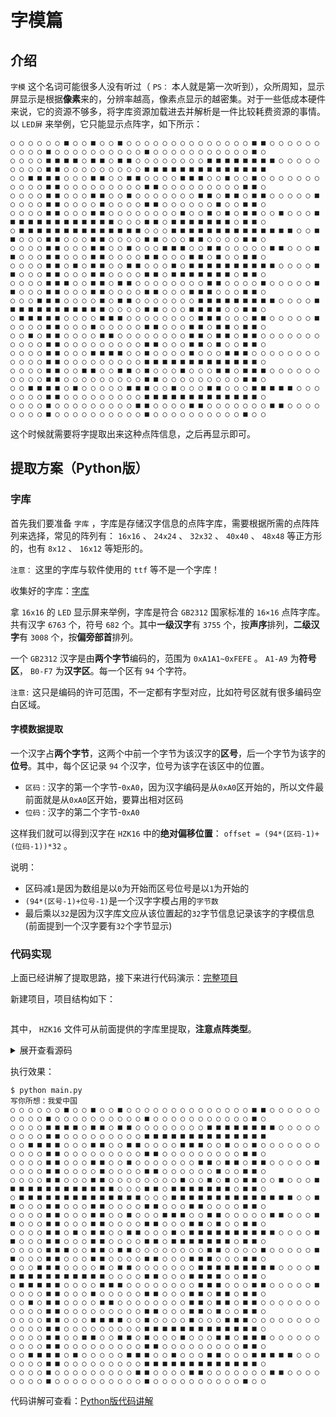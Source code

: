 # 字模篇

## 介绍

`字模` 这个名词可能很多人没有听过（ `PS：` 本人就是第一次听到），众所周知，显示屏显示是根据**像素**来的，分辨率越高，像素点显示的越密集。对于一些低成本硬件来说，它的资源不够多，将字库资源加载进去并解析是一件比较耗费资源的事情。以 `LED屏` 来举例，它只能显示点阵字，如下所示：

``` shell
○ ○ ○ ○ ○ ○ ■ ○ ○ ■ ○ ○ ■ ○ ○ ○ ○ ○ ○ ○ ○ ○ ○ ○ ○ ○ ○ ■ ■ ○ ○ ○ ○ ○ ○ ○ ○ ○ ○ ■ ○ ○ ○ ○ ○ ○ ○ ○ ○ ○ ■ ○ ○ ○ ○ ○ ○ ○ ○ ○ ○ ○ ■ ○ 
○ ○ ○ ○ ■ ■ ■ ■ ○ ■ ■ ○ ■ ■ ○ ○ ○ ○ ○ ○ ○ ○ ■ ■ ■ ■ ■ ■ ■ ■ ○ ○ ○ ○ ○ ○ ○ ○ ○ ■ ■ ○ ○ ○ ○ ○ ○ ○ ○ ○ ■ ■ ■ ■ ■ ■ ■ ■ ■ ■ ■ ■ ■ ■
○ ○ ■ ■ ■ ■ ○ ○ ○ ■ ■ ○ ○ ■ ■ ○ ○ ○ ○ ■ ■ ■ ○ ○ ■ ○ ○ ■ ○ ○ ○ ○ ○ ○ ○ ○ ○ ○ ○ ■ ■ ○ ○ ○ ○ ○ ○ ○ ○ ○ ■ ■ ○ ○ ○ ○ ○ ○ ○ ○ ○ ■ ■ ○
○ ○ ○ ○ ■ ■ ○ ○ ○ ■ ■ ○ ○ ■ ○ ○ ○ ○ ○ ○ ○ ■ ■ ○ ■ ■ ○ ■ ■ ○ ○ ○ ○ ○ ■ ○ ○ ○ ○ ■ ■ ○ ○ ○ ○ ■ ○ ○ ○ ○ ■ ■ ○ ○ ○ ○ ○ ○ ■ ○ ○ ■ ■ ○
○ ○ ○ ○ ■ ■ ○ ○ ○ ■ ■ ○ ○ ○ ○ ○ ○ ○ ○ ■ ○ ○ ■ ○ ■ ○ ■ ■ ○ ○ ■ ○ ○ ○ ■ ■ ■ ■ ■ ■ ■ ■ ■ ■ ■ ■ ■ ○ ○ ○ ■ ■ ○ ■ ■ ■ ■ ■ ■ ■ ○ ■ ■ ○
○ ■ ■ ■ ■ ■ ■ ■ ■ ■ ■ ■ ■ ■ ■ ○ ○ ○ ■ ■ ■ ■ ■ ■ ■ ■ ■ ■ ■ ■ ■ ■ ○ ○ ■ ■ ○ ○ ○ ■ ■ ○ ○ ○ ■ ■ ○ ○ ○ ○ ■ ■ ○ ○ ○ ■ ■ ○ ○ ○ ○ ■ ■ ○
○ ○ ○ ○ ■ ■ ○ ○ ○ ■ ■ ○ ○ ■ ○ ○ ○ ■ ■ ■ ○ ○ ■ ■ ○ ○ ○ ○ ○ ■ ■ ○ ○ ○ ■ ■ ○ ○ ○ ■ ■ ○ ○ ○ ■ ■ ○ ○ ○ ○ ■ ■ ○ ○ ○ ■ ■ ○ ■ ○ ○ ■ ■ ○
○ ○ ○ ○ ■ ■ ○ ■ ○ ■ ■ ○ ○ ■ ■ ○ ○ ○ ■ ○ ■ ■ ■ ■ ■ ■ ■ ■ ■ ■ ○ ○ ○ ○ ■ ■ ○ ○ ○ ■ ■ ○ ○ ○ ■ ■ ○ ○ ○ ○ ■ ■ ○ ■ ■ ■ ■ ■ ■ ■ ○ ■ ■ ○
○ ○ ○ ○ ■ ■ ■ ○ ○ ■ ■ ○ ■ ■ ○ ○ ○ ○ ○ ○ ○ ○ ■ ■ ○ ○ ○ ○ ■ ○ ○ ○ ○ ○ ■ ■ ○ ○ ○ ■ ■ ○ ○ ○ ■ ■ ○ ○ ○ ○ ■ ■ ○ ○ ○ ■ ■ ■ ○ ○ ○ ■ ■ ○
○ ○ ○ ■ ■ ■ ○ ○ ○ ○ ■ ○ ■ ■ ○ ○ ○ ○ ○ ○ ○ ■ ■ ■ ■ ■ ■ ■ ■ ■ ○ ○ ○ ○ ■ ■ ■ ■ ■ ■ ■ ■ ■ ■ ■ ■ ○ ○ ○ ○ ■ ■ ○ ○ ○ ■ ■ ■ ■ ○ ○ ■ ■ ○
○ ■ ■ ■ ■ ■ ○ ○ ○ ○ ■ ■ ■ ○ ○ ○ ○ ○ ○ ○ ○ ■ ■ ■ ○ ○ ○ ■ ■ ○ ○ ○ ○ ○ ■ ○ ○ ○ ○ ■ ■ ○ ○ ○ ■ ○ ○ ○ ○ ○ ■ ■ ○ ○ ○ ■ ■ ○ ■ ■ ○ ■ ■ ○ 
○ ○ ■ ○ ■ ■ ○ ○ ○ ○ ■ ■ ○ ○ ○ ○ ○ ○ ○ ○ ■ ■ ○ ■ ■ ○ ■ ■ ○ ○ ○ ○ ○ ○ ○ ○ ○ ○ ○ ■ ■ ○ ○ ○ ○ ○ ○ ○ ○ ○ ■ ■ ○ ○ ○ ■ ■ ○ ■ ○ ○ ■ ■ ○
○ ○ ○ ○ ■ ■ ○ ○ ○ ■ ■ ■ ■ ○ ○ ■ ○ ○ ○ ○ ■ ○ ○ ○ ■ ■ ■ ○ ○ ○ ○ ○ ○ ○ ○ ○ ○ ○ ○ ■ ■ ○ ○ ○ ○ ○ ○ ○ ○ ○ ■ ■ ■ ■ ■ ■ ■ ■ ■ ■ ■ ■ ■ ○
○ ○ ○ ○ ■ ■ ○ ○ ■ ■ ○ ○ ■ ■ ○ ■ ○ ○ ○ ■ ○ ○ ○ ■ ■ ○ ■ ■ ■ ○ ○ ○ ○ ○ ○ ○ ○ ○ ○ ■ ■ ○ ○ ○ ○ ○ ○ ○ ○ ○ ■ ■ ○ ○ ○ ○ ○ ○ ○ ○ ○ ■ ■ ○
○ ○ ■ ■ ■ ■ ○ ■ ○ ○ ○ ○ ○ ■ ■ ■ ○ ○ ■ ○ ○ ○ ■ ■ ○ ○ ○ ■ ■ ■ ■ ■ ○ ○ ○ ○ ○ ○ ○ ■ ■ ○ ○ ○ ○ ○ ○ ○ ○ ○ ■ ■ ■ ■ ■ ■ ■ ■ ■ ■ ■ ■ ■ ○ 
○ ○ ○ ○ ■ ○ ○ ○ ○ ○ ○ ○ ○ ○ ■ ■ ○ ○ ○ ○ ■ ■ ○ ○ ○ ○ ○ ○ ○ ■ ■ ○ ○ ○ ○ ○ ○ ○ ○ ■ ○ ○ ○ ○ ○ ○ ○ ○ ○ ○ ■ ○ ○ ○ ○ ○ ○ ○ ○ ○ ○ ■ ○ ○
```

这个时候就需要将字提取出来这种点阵信息，之后再显示即可。

## 提取方案（Python版）

### 字库

首先我们要准备 `字库` ，字库是存储汉字信息的点阵字库，需要根据所需的点阵阵列来选择，常见的阵列有： `16x16` 、 `24x24` 、 `32x32` 、 `40x40` 、 `48x48` 等正方形的，也有 `8x12` 、 `16x12` 等矩形的。

`注意：` 这里的字库与软件使用的 `ttf` 等不是一个字库！

收集好的字库：[字库](assets/files/font_library.zip)

拿 `16x16` 的 `LED` 显示屏来举例，字库是符合 `GB2312` 国家标准的 `16×16` 点阵字库。共有汉字 `6763` 个，符号 `682` 个。其中**一级汉字**有 `3755` 个，按**声序**排列，**二级汉字**有 `3008` 个，按**偏旁部首**排列。

一个 `GB2312` 汉字是由**两个字节**编码的，范围为 `0xA1A1~0xFEFE` 。 `A1-A9` 为**符号区**， `B0-F7` 为**汉字区**。每一个区有 `94` 个字符。

`注意:` 这只是编码的许可范围，不一定都有字型对应，比如符号区就有很多编码空白区域。

#### 字模数据提取

一个汉字占**两个字节**，这两个中前一个字节为该汉字的**区号**，后一个字节为该字的**位号**。其中，每个区记录 `94` 个汉字，位号为该字在该区中的位置。

* `区码：`汉字的第一个字节-`0xA0`，因为汉字编码是从`0xA0`区开始的，所以文件最前面就是从`0xA0`区开始，要算出相对区码
* `位码：`汉字的第二个字节-`0xA0`

这样我们就可以得到汉字在 `HZK16` 中的**绝对偏移位置**： `offset = (94*(区码-1)+(位码-1))*32` 。

说明：

* 区码减`1`是因为数组是以`0`为开始而区号位号是以`1`为开始的
* `(94*(区号-1)+位号-1)`是一个汉字字模占用的`字节数`
* 最后乘以`32`是因为汉字库文应从该位置起的`32`字节信息记录该字的字模信息(前面提到一个汉字要有`32`个字节显示)

### 代码实现

上面已经讲解了提取思路，接下来进行代码演示：[完整项目](assets/files/提取字模-Python版.zip)

新建项目，项目结构如下：

``` shell

```

其中， `HZK16` 文件可从前面提供的字库里提取，**注意点阵类型**。

<details>
<summary>展开查看源码</summary>

``` python
import binascii
KEYS = [0x80, 0x40, 0x20, 0x10, 0x08, 0x04, 0x02, 0x01]

def printPlay(textStr,line,background):
    # 初始化16*16的点阵位置，每个汉字需要16*16=256个点来表示，需要32个字节才能显示一个汉字
    # 之所以32字节：256个点每个点是0或1，那么总共就是2的256次方，一个字节是2的8次方
    rect_list = [] * 16
    for i in range(16):
        rect_list.append([] * 16)

    for text in textStr:
        #获取中文的gb2312编码，一个汉字是由2个字节编码组成
        gb2312 = text.encode('gb2312')
        #将二进制编码数据转化为十六进制数据
        hex_str = binascii.b2a_hex(gb2312)
        #将数据按unicode转化为字符串
        result = str(hex_str, encoding='utf-8')

        #前两位对应汉字的第一个字节：区码，每一区记录94个字符
        area = eval('0x' + result[:2]) - 0xA0
        #后两位对应汉字的第二个字节：位码，是汉字在其区的位置
        index = eval('0x' + result[2:]) - 0xA0
        #汉字在HZK16中的绝对偏移位置，最后乘32是因为字库中的每个汉字字模都需要32字节
        offset = (94 * (area-1) + (index-1)) * 32

        font_rect = None

        #读取HZK16汉字库文件
        with open("HZK16", "rb") as f:
            #找到目标汉字的偏移位置
            f.seek(offset)
            #从该字模数据中读取32字节数据
            font_rect = f.read(32)

        #font_rect的长度是32，此处相当于for k in range(16)
        for k in range(len(font_rect) // 2):
            #每行数据
            row_list = rect_list[k]
            for j in range(2):
                for i in range(8):
                    asc = font_rect[k * 2 + j]
                    #此处&为Python中的按位与运算符
                    flag = asc & KEYS[i]
                    #数据规则获取字模中数据添加到16行每行中16个位置处每个位置
                    row_list.append(flag)

    #根据获取到的16*16点阵信息，打印到控制台
    for row in rect_list:
        for i in row:
            if i:
                #前景字符（即用来表示汉字笔画的输出字符）
                print(line, end=' ')
            else:
                # 背景字符（即用来表示背景的输出字符）
                print(background, end=' ')
        print()

inpt = input("写你所想：")
lineSign = '■'
#lineSign = "0"

backgroundSign = '○'
#backgroundSign = "."
printPlay(inpt,lineSign,backgroundSign)
```

</details>

执行效果：

``` shell
$ python main.py
写你所想：我爱中国
○ ○ ○ ○ ○ ○ ■ ○ ○ ■ ○ ○ ■ ○ ○ ○ ○ ○ ○ ○ ○ ○ ○ ○ ○ ○ ○ ■ ■ ○ ○ ○ ○ ○ ○ ○ ○ ○ ○ ■ ○ ○ ○ ○ ○ ○ ○ ○ ○ ○ ■ ○ ○ ○ ○ ○ ○ ○ ○ ○ ○ ○ ■ ○ 
○ ○ ○ ○ ■ ■ ■ ■ ○ ■ ■ ○ ■ ■ ○ ○ ○ ○ ○ ○ ○ ○ ■ ■ ■ ■ ■ ■ ■ ■ ○ ○ ○ ○ ○ ○ ○ ○ ○ ■ ■ ○ ○ ○ ○ ○ ○ ○ ○ ○ ■ ■ ■ ■ ■ ■ ■ ■ ■ ■ ■ ■ ■ ■
○ ○ ■ ■ ■ ■ ○ ○ ○ ■ ■ ○ ○ ■ ■ ○ ○ ○ ○ ■ ■ ■ ○ ○ ■ ○ ○ ■ ○ ○ ○ ○ ○ ○ ○ ○ ○ ○ ○ ■ ■ ○ ○ ○ ○ ○ ○ ○ ○ ○ ■ ■ ○ ○ ○ ○ ○ ○ ○ ○ ○ ■ ■ ○
○ ○ ○ ○ ■ ■ ○ ○ ○ ■ ■ ○ ○ ■ ○ ○ ○ ○ ○ ○ ○ ■ ■ ○ ■ ■ ○ ■ ■ ○ ○ ○ ○ ○ ■ ○ ○ ○ ○ ■ ■ ○ ○ ○ ○ ■ ○ ○ ○ ○ ■ ■ ○ ○ ○ ○ ○ ○ ■ ○ ○ ■ ■ ○
○ ○ ○ ○ ■ ■ ○ ○ ○ ■ ■ ○ ○ ○ ○ ○ ○ ○ ○ ■ ○ ○ ■ ○ ■ ○ ■ ■ ○ ○ ■ ○ ○ ○ ■ ■ ■ ■ ■ ■ ■ ■ ■ ■ ■ ■ ■ ○ ○ ○ ■ ■ ○ ■ ■ ■ ■ ■ ■ ■ ○ ■ ■ ○ 
○ ■ ■ ■ ■ ■ ■ ■ ■ ■ ■ ■ ■ ■ ■ ○ ○ ○ ■ ■ ■ ■ ■ ■ ■ ■ ■ ■ ■ ■ ■ ■ ○ ○ ■ ■ ○ ○ ○ ■ ■ ○ ○ ○ ■ ■ ○ ○ ○ ○ ■ ■ ○ ○ ○ ■ ■ ○ ○ ○ ○ ■ ■ ○
○ ○ ○ ○ ■ ■ ○ ○ ○ ■ ■ ○ ○ ■ ○ ○ ○ ■ ■ ■ ○ ○ ■ ■ ○ ○ ○ ○ ○ ■ ■ ○ ○ ○ ■ ■ ○ ○ ○ ■ ■ ○ ○ ○ ■ ■ ○ ○ ○ ○ ■ ■ ○ ○ ○ ■ ■ ○ ■ ○ ○ ■ ■ ○
○ ○ ○ ○ ■ ■ ○ ■ ○ ■ ■ ○ ○ ■ ■ ○ ○ ○ ■ ○ ■ ■ ■ ■ ■ ■ ■ ■ ■ ■ ○ ○ ○ ○ ■ ■ ○ ○ ○ ■ ■ ○ ○ ○ ■ ■ ○ ○ ○ ○ ■ ■ ○ ■ ■ ■ ■ ■ ■ ■ ○ ■ ■ ○
○ ○ ○ ○ ■ ■ ■ ○ ○ ■ ■ ○ ■ ■ ○ ○ ○ ○ ○ ○ ○ ○ ■ ■ ○ ○ ○ ○ ■ ○ ○ ○ ○ ○ ■ ■ ○ ○ ○ ■ ■ ○ ○ ○ ■ ■ ○ ○ ○ ○ ■ ■ ○ ○ ○ ■ ■ ■ ○ ○ ○ ■ ■ ○
○ ○ ○ ■ ■ ■ ○ ○ ○ ○ ■ ○ ■ ■ ○ ○ ○ ○ ○ ○ ○ ■ ■ ■ ■ ■ ■ ■ ■ ■ ○ ○ ○ ○ ■ ■ ■ ■ ■ ■ ■ ■ ■ ■ ■ ■ ○ ○ ○ ○ ■ ■ ○ ○ ○ ■ ■ ■ ■ ○ ○ ■ ■ ○
○ ■ ■ ■ ■ ■ ○ ○ ○ ○ ■ ■ ■ ○ ○ ○ ○ ○ ○ ○ ○ ■ ■ ■ ○ ○ ○ ■ ■ ○ ○ ○ ○ ○ ■ ○ ○ ○ ○ ■ ■ ○ ○ ○ ■ ○ ○ ○ ○ ○ ■ ■ ○ ○ ○ ■ ■ ○ ■ ■ ○ ■ ■ ○
○ ○ ■ ○ ■ ■ ○ ○ ○ ○ ■ ■ ○ ○ ○ ○ ○ ○ ○ ○ ■ ■ ○ ■ ■ ○ ■ ■ ○ ○ ○ ○ ○ ○ ○ ○ ○ ○ ○ ■ ■ ○ ○ ○ ○ ○ ○ ○ ○ ○ ■ ■ ○ ○ ○ ■ ■ ○ ■ ○ ○ ■ ■ ○
○ ○ ○ ○ ■ ■ ○ ○ ○ ■ ■ ■ ■ ○ ○ ■ ○ ○ ○ ○ ■ ○ ○ ○ ■ ■ ■ ○ ○ ○ ○ ○ ○ ○ ○ ○ ○ ○ ○ ■ ■ ○ ○ ○ ○ ○ ○ ○ ○ ○ ■ ■ ■ ■ ■ ■ ■ ■ ■ ■ ■ ■ ■ ○
○ ○ ○ ○ ■ ■ ○ ○ ■ ■ ○ ○ ■ ■ ○ ■ ○ ○ ○ ■ ○ ○ ○ ■ ■ ○ ■ ■ ■ ○ ○ ○ ○ ○ ○ ○ ○ ○ ○ ■ ■ ○ ○ ○ ○ ○ ○ ○ ○ ○ ■ ■ ○ ○ ○ ○ ○ ○ ○ ○ ○ ■ ■ ○
○ ○ ■ ■ ■ ■ ○ ■ ○ ○ ○ ○ ○ ■ ■ ■ ○ ○ ■ ○ ○ ○ ■ ■ ○ ○ ○ ■ ■ ■ ■ ■ ○ ○ ○ ○ ○ ○ ○ ■ ■ ○ ○ ○ ○ ○ ○ ○ ○ ○ ■ ■ ■ ■ ■ ■ ■ ■ ■ ■ ■ ■ ■ ○
○ ○ ○ ○ ■ ○ ○ ○ ○ ○ ○ ○ ○ ○ ■ ■ ○ ○ ○ ○ ■ ■ ○ ○ ○ ○ ○ ○ ○ ■ ■ ○ ○ ○ ○ ○ ○ ○ ○ ■ ○ ○ ○ ○ ○ ○ ○ ○ ○ ○ ■ ○ ○ ○ ○ ○ ○ ○ ○ ○ ○ ■ ○ ○
```

代码讲解可查看：[Python版代码讲解](Python版代码讲解.md)
